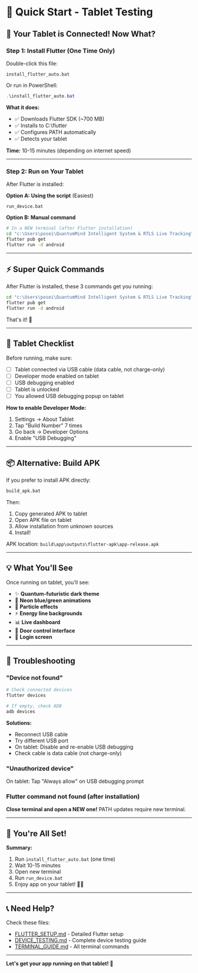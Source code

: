 # 🚀 Quick Start - Tablet Testing

## 📱 Your Tablet is Connected! Now What?

### **Step 1: Install Flutter (One Time Only)**

Double-click this file:
```
install_flutter_auto.bat
```

Or run in PowerShell:
```powershell
.\install_flutter_auto.bat
```

**What it does:**
- ✅ Downloads Flutter SDK (~700 MB)
- ✅ Installs to C:\flutter
- ✅ Configures PATH automatically
- ✅ Detects your tablet

**Time:** 10-15 minutes (depending on internet speed)

---

### **Step 2: Run on Your Tablet**

After Flutter is installed:

**Option A: Using the script** (Easiest)
```
run_device.bat
```

**Option B: Manual command**
```bash
# In a NEW terminal (after Flutter installation)
cd "c:\Users\posei\QuantumMind Intelligent System & RTLS Live Tracking"
flutter pub get
flutter run -d android
```

---

## ⚡ Super Quick Commands

After Flutter is installed, these 3 commands get you running:

```bash
cd "c:\Users\posei\QuantumMind Intelligent System & RTLS Live Tracking"
flutter pub get
flutter run -d android
```

That's it! 🎉

---

## 🎯 Tablet Checklist

Before running, make sure:

- [ ] Tablet connected via USB cable (data cable, not charge-only)
- [ ] Developer mode enabled on tablet
- [ ] USB debugging enabled
- [ ] Tablet is unlocked
- [ ] You allowed USB debugging popup on tablet

**How to enable Developer Mode:**
1. Settings → About Tablet
2. Tap "Build Number" 7 times
3. Go back → Developer Options
4. Enable "USB Debugging"

---

## 📦 Alternative: Build APK

If you prefer to install APK directly:

```bash
build_apk.bat
```

Then:
1. Copy generated APK to tablet
2. Open APK file on tablet
3. Allow installation from unknown sources
4. Install!

APK location: `build\app\outputs\flutter-apk\app-release.apk`

---

## 💡 What You'll See

Once running on tablet, you'll see:

- ✨ **Quantum-futuristic dark theme**
- 💙 **Neon blue/green animations**
- 🌊 **Particle effects**
- ⚡ **Energy line backgrounds**
- 📊 **Live dashboard**
- 🚪 **Door control interface**
- 👤 **Login screen**

---

## 🐛 Troubleshooting

### "Device not found"

```bash
# Check connected devices
flutter devices

# If empty, check ADB
adb devices
```

**Solutions:**
- Reconnect USB cable
- Try different USB port
- On tablet: Disable and re-enable USB debugging
- Check cable is data cable (not charge-only)

### "Unauthorized device"

On tablet: Tap "Always allow" on USB debugging prompt

### Flutter command not found (after installation)

**Close terminal and open a NEW one!** PATH updates require new terminal.

---

## 🎊 You're All Set!

**Summary:**
1. Run `install_flutter_auto.bat` (one time)
2. Wait 10-15 minutes
3. Open new terminal
4. Run `run_device.bat`
5. Enjoy app on your tablet! 📱✨

---

## 📞 Need Help?

Check these files:
- [FLUTTER_SETUP.md](FLUTTER_SETUP.md) - Detailed Flutter setup
- [DEVICE_TESTING.md](DEVICE_TESTING.md) - Complete device testing guide
- [TERMINAL_GUIDE.md](TERMINAL_GUIDE.md) - All terminal commands

---

**Let's get your app running on that tablet! 🚀**
